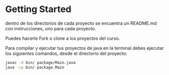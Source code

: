 # Getting Started

dentro de los directorios de cada proyecto se encuentra un README.md con instrucciones, uno para cada proyecto.

Puedes hacerle Fork o clone a los proyectos del curso.

Para compilar y ejecutar tus proyectos de java en la terminal debes ejecutar los siguientes comandos, desde el directorio del proyecto:

```sh
javac -d bin/ package/Main.java 
java -cp bin/ package.Main
```